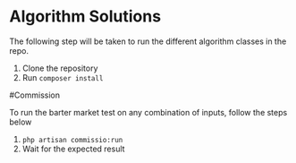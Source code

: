 # Algorithm Solutions

The following step will be taken to run the different algorithm classes in the repo.

1. Clone the repository
2.  Run ````composer install````

#Commission

To run the barter market test on any combination of inputs, follow the steps below

1. ````php artisan commissio:run````
2. Wait for the expected result

